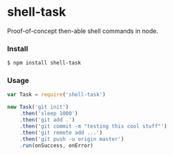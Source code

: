 # shell-task

Proof-of-concept then-able shell commands in node.

### Install
``` bash
$ npm install shell-task
```

### Usage
``` js
var Task = require('shell-task')

new Task('git init')
    .then('sleep 1000')
    .then('git add .')
    .then('git commit -m "testing this cool stuff"')
    .then('git remote add ...')
    .then('git push -u origin master')
    .run(onSuccess, onError)
```